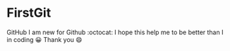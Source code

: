 # FirstGit
GitHub 
I am new for Github :octocat: I hope this help me to be better than I in coding :grinning:
Thank you :smile:


